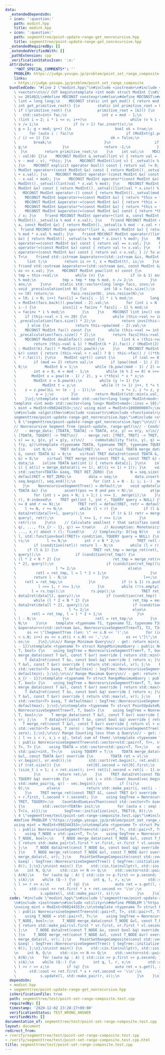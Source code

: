 ```yaml
---
data:
  _extendedDependsOn:
  - icon: ':question:'
    path: modint.hpp
    title: modint.hpp
  - icon: ':question:'
    path: segmenttree/point-update-range-get_nonrecursive.hpp
    title: segmenttree/point-update-range-get_nonrecursive.hpp
  _extendedRequiredBy: []
  _extendedVerifiedWith: []
  _pathExtension: cpp
  _verificationStatusIcon: ':x:'
  attributes:
    '*NOT_SPECIAL_COMMENTS*': ''
    PROBLEM: https://judge.yosupo.jp/problem/point_set_range_composite
    links:
    - https://judge.yosupo.jp/problem/point_set_range_composite
  bundledCode: "#line 2 \"modint.hpp\"\n#include <iostream>\n#include <set>\n#include\
    \ <vector>\n\n// CUT begin\ntemplate <int mod> struct ModInt {\n#if __cplusplus\
    \ >= 201402L\n#define MDCONST constexpr\n#else\n#define MDCONST\n#endif\n    using\
    \ lint = long long;\n    MDCONST static int get_mod() { return mod; }\n    static\
    \ int get_primitive_root() {\n        static int primitive_root = 0;\n       \
    \ if (!primitive_root) {\n            primitive_root = [&]() {\n             \
    \   std::set<int> fac;\n                int v = mod - 1;\n                for\
    \ (lint i = 2; i * i <= v; i++)\n                    while (v % i == 0) fac.insert(i),\
    \ v /= i;\n                if (v > 1) fac.insert(v);\n                for (int\
    \ g = 1; g < mod; g++) {\n                    bool ok = true;\n              \
    \      for (auto i : fac)\n                        if (ModInt(g).pow((mod - 1)\
    \ / i) == 1) {\n                            ok = false;\n                    \
    \        break;\n                        }\n                    if (ok) return\
    \ g;\n                }\n                return -1;\n            }();\n      \
    \  }\n        return primitive_root;\n    }\n    int val;\n    MDCONST ModInt()\
    \ : val(0) {}\n    MDCONST ModInt &_setval(lint v) { return val = (v >= mod ?\
    \ v - mod : v), *this; }\n    MDCONST ModInt(lint v) { _setval(v % mod + mod);\
    \ }\n    MDCONST explicit operator bool() const { return val != 0; }\n    MDCONST\
    \ ModInt operator+(const ModInt &x) const { return ModInt()._setval((lint)val\
    \ + x.val); }\n    MDCONST ModInt operator-(const ModInt &x) const { return ModInt()._setval((lint)val\
    \ - x.val + mod); }\n    MDCONST ModInt operator*(const ModInt &x) const { return\
    \ ModInt()._setval((lint)val * x.val % mod); }\n    MDCONST ModInt operator/(const\
    \ ModInt &x) const { return ModInt()._setval((lint)val * x.inv() % mod); }\n \
    \   MDCONST ModInt operator-() const { return ModInt()._setval(mod - val); }\n\
    \    MDCONST ModInt &operator+=(const ModInt &x) { return *this = *this + x; }\n\
    \    MDCONST ModInt &operator-=(const ModInt &x) { return *this = *this - x; }\n\
    \    MDCONST ModInt &operator*=(const ModInt &x) { return *this = *this * x; }\n\
    \    MDCONST ModInt &operator/=(const ModInt &x) const { return *this = *this\
    \ / x; }\n    friend MDCONST ModInt operator+(lint a, const ModInt &x) { return\
    \ ModInt()._setval(a % mod + x.val); }\n    friend MDCONST ModInt operator-(lint\
    \ a, const ModInt &x) { return ModInt()._setval(a % mod - x.val + mod); }\n  \
    \  friend MDCONST ModInt operator*(lint a, const ModInt &x) { return ModInt()._setval(a\
    \ % mod * x.val % mod); }\n    friend MDCONST ModInt operator/(lint a, const ModInt\
    \ &x) { return ModInt()._setval(a % mod * x.inv() % mod); }\n    MDCONST bool\
    \ operator==(const ModInt &x) const { return val == x.val; }\n    MDCONST bool\
    \ operator!=(const ModInt &x) const { return val != x.val; }\n    MDCONST bool\
    \ operator<(const ModInt &x) const { return val < x.val; } // To use std::map<ModInt,\
    \ T>\n    friend std::istream &operator>>(std::istream &is, ModInt &x) {\n   \
    \     lint t;\n        return is >> t, x = ModInt(t), is;\n    }\n    MDCONST\
    \ friend std::ostream &operator<<(std::ostream &os, const ModInt &x) { return\
    \ os << x.val; }\n    MDCONST ModInt pow(lint n) const {\n        lint ans = 1,\
    \ tmp = this->val;\n        while (n) {\n            if (n & 1) ans = ans * tmp\
    \ % mod;\n            tmp = tmp * tmp % mod, n /= 2;\n        }\n        return\
    \ ans;\n    }\n\n    static std::vector<long long> facs, invs;\n    MDCONST static\
    \ void _precalculation(int N) {\n        int l0 = facs.size();\n        if (N\
    \ <= l0) return;\n        facs.resize(N), invs.resize(N);\n        for (int i\
    \ = l0; i < N; i++) facs[i] = facs[i - 1] * i % mod;\n        long long facinv\
    \ = ModInt(facs.back()).pow(mod - 2).val;\n        for (int i = N - 1; i >= l0;\
    \ i--) {\n            invs[i] = facinv * facs[i - 1] % mod;\n            facinv\
    \ = facinv * i % mod;\n        }\n    }\n    MDCONST lint inv() const {\n    \
    \    if (this->val < 1 << 20) {\n            while (this->val >= int(facs.size()))\
    \ _precalculation(facs.size() * 2);\n            return invs[this->val];\n   \
    \     } else {\n            return this->pow(mod - 2).val;\n        }\n    }\n\
    \    MDCONST ModInt fac() const {\n        while (this->val >= int(facs.size()))\
    \ _precalculation(facs.size() * 2);\n        return facs[this->val];\n    }\n\n\
    \    MDCONST ModInt doublefac() const {\n        lint k = (this->val + 1) / 2;\n\
    \        return (this->val & 1) ? ModInt(k * 2).fac() / (ModInt(2).pow(k) * ModInt(k).fac())\
    \ : ModInt(k).fac() * ModInt(2).pow(k);\n    }\n    MDCONST ModInt nCr(const ModInt\
    \ &r) const { return (this->val < r.val) ? 0 : this->fac() / ((*this - r).fac()\
    \ * r.fac()); }\n\n    ModInt sqrt() const {\n        if (val == 0) return 0;\n\
    \        if (mod == 2) return val;\n        if (pow((mod - 1) / 2) != 1) return\
    \ 0;\n        ModInt b = 1;\n        while (b.pow((mod - 1) / 2) == 1) b += 1;\n\
    \        int e = 0, m = mod - 1;\n        while (m % 2 == 0) m >>= 1, e++;\n \
    \       ModInt x = pow((m - 1) / 2), y = (*this) * x * x;\n        x *= (*this);\n\
    \        ModInt z = b.pow(m);\n        while (y != 1) {\n            int j = 0;\n\
    \            ModInt t = y;\n            while (t != 1) j++, t *= t;\n        \
    \    z = z.pow(1LL << (e - j - 1));\n            x *= z, z *= z, y *= z;\n   \
    \         e = j;\n        }\n        return ModInt(std::min(x.val, mod - x.val));\n\
    \    }\n};\ntemplate <int mod> std::vector<long long> ModInt<mod>::facs = {1};\n\
    template <int mod> std::vector<long long> ModInt<mod>::invs = {0};\n\n// using\
    \ mint = ModInt<998244353>;\n// using mint = ModInt<1000000007>;\n#line 2 \"segmenttree/point-update-range-get_nonrecursive.hpp\"\
    \n#include <algorithm>\n#include <cassert>\n#include <functional>\n#line 6 \"\
    segmenttree/point-update-range-get_nonrecursive.hpp\"\n#include <stack>\n#line\
    \ 8 \"segmenttree/point-update-range-get_nonrecursive.hpp\"\n\n// CUT begin\n\
    // Nonrecursive Segment Tree (point-update, range-get)\n// - Conditions for operations:\n\
    //   - merge_data: [TDATA, TDATA] -> TDATA, e(x, y) == e(y, x)\n//   - data2ret:\
    \ [TDATA, TQUERY] -> TRET\n//   - merge_ret: [TRET, TRET] -> TRET, g(defaultRET,\
    \ x) == x, g(x, y) = g(y, x)\n//   - commutability f(e(x, y), q) == g(f(x, q),\
    \ f(y, q))\ntemplate <typename TDATA, typename TRET, typename TQUERY> struct NonrecursiveSegmentTree\
    \ {\n    int N;\n    TRET defaultRET;\n    virtual TDATA merge_data(const TDATA\
    \ &, const TDATA &) = 0;\n    virtual TRET data2ret(const TDATA &, const TQUERY\
    \ &) = 0;\n    virtual TRET merge_ret(const TRET &, const TRET &) = 0;\n    std::vector<TDATA>\
    \ data;\n    inline TDATA &at(int i) { return data[i]; }\n\n    inline void _merge(int\
    \ i) { at(i) = merge_data(at(i << 1), at((i << 1) + 1)); }\n    void initialize(const\
    \ std::vector<TDATA> &seq, TRET RET_ZERO) {\n        N = seq.size();\n       \
    \ defaultRET = RET_ZERO;\n        data = seq;\n        data.insert(data.end(),\
    \ seq.begin(), seq.end());\n        for (int i = N - 1; i; i--) _merge(i);\n \
    \   }\n    NonrecursiveSegmentTree() = default;\n    void update(int pos, const\
    \ TDATA &x) {\n        assert(pos >= 0 and pos < N);\n        at(pos + N) = x;\n\
    \        for (int i = pos + N; i > 1;) i >>= 1, _merge(i);\n    }\n\n    // [l,\
    \ r), 0-indexed\n    TRET get(int l, int r, TQUERY query = NULL) {\n        assert(l\
    \ >= 0 and r <= N);\n        TRET retl = defaultRET, retr = defaultRET;\n    \
    \    l += N, r += N;\n        while (l < r) {\n            if (l & 1) retl = merge_ret(retl,\
    \ data2ret(data[l++], query));\n            if (r & 1) retr = merge_ret(data2ret(data[--r],\
    \ query), retr);\n            l >>= 1, r >>= 1;\n        }\n        return merge_ret(retl,\
    \ retr);\n    }\n\n    // Calculate smallest r that satisfies condition(g(f(x_l,\
    \ q), ..., f(x_{r - 1}, q)) == true\n    // Assumption: Monotonicity of g(x_l,\
    \ ..., x_r) about r (l: fixed)\n    // Complexity: O(log N)\n    int binary_search(int\
    \ l, std::function<bool(TRET)> condition, TQUERY query = NULL) {\n        std::stack<int>\
    \ rs;\n        l += N;\n        int r = N * 2;\n        TRET retl = defaultRET;\n\
    \        if (condition(retl)) return l - N;\n        while (l < r) {\n       \
    \     if (l & 1) {\n                TRET ret_tmp = merge_ret(retl, data2ret(data[l],\
    \ query));\n                if (condition(ret_tmp)) {\n                    while\
    \ (l * 2 < N * 2) {\n                        ret_tmp = merge_ret(retl, data2ret(data[l\
    \ * 2], query));\n                        if (condition(ret_tmp))\n          \
    \                  l *= 2;\n                        else\n                   \
    \         retl = ret_tmp, l = l * 2 + 1;\n                    }\n            \
    \        return l - N;\n                }\n                l++;\n            \
    \    retl = ret_tmp;\n            }\n            if (r & 1) rs.push(--r);\n  \
    \          l >>= 1, r >>= 1;\n        }\n        while (!rs.empty()) {\n     \
    \       l = rs.top();\n            rs.pop();\n            TRET ret_tmp = merge_ret(retl,\
    \ data2ret(data[l], query));\n            if (condition(ret_tmp)) {\n        \
    \        while (l * 2 < N * 2) {\n                    ret_tmp = merge_ret(retl,\
    \ data2ret(data[l * 2], query));\n                    if (condition(ret_tmp))\n\
    \                        l *= 2;\n                    else\n                 \
    \       retl = ret_tmp, l = l * 2 + 1;\n                }\n                return\
    \ l - N;\n            }\n            retl = ret_tmp;\n        }\n        return\
    \ N;\n    }\n\n    template <typename T1, typename T2, typename T3> friend std::ostream\
    \ &operator<<(std::ostream &os, NonrecursiveSegmentTree<T1, T2, T3> s) {\n   \
    \     os << \"[SegmentTree (len: \" << s.N << ')';\n        for (int i = 0; i\
    \ < s.N; i++) os << s.at(i + s.N) << ',';\n        os << \"]\";\n        return\
    \ os;\n    }\n};\n\n// Range Minimum Query\n// - get: return min(x_l, ..., x_{r\
    \ - 1})\ntemplate <typename T> struct RangeMinimumQuery : public NonrecursiveSegmentTree<T,\
    \ T, bool> {\n    using SegTree = NonrecursiveSegmentTree<T, T, bool>;\n    T\
    \ merge_data(const T &vl, const T &vr) override { return std::min(vl, vr); };\n\
    \    T data2ret(const T &v, const bool &q) override { return v; }\n    T merge_ret(const\
    \ T &vl, const T &vr) override { return std::min(vl, vr); };\n    RangeMinimumQuery(const\
    \ std::vector<T> &seq, T defaultmin) : SegTree::NonrecursiveSegmentTree() { SegTree::initialize(seq,\
    \ defaultmin); };\n};\n\n// Range Maximum Query\n// - get: return max(x_l, ...,\
    \ x_{r - 1})\ntemplate <typename T> struct RangeMaximumQuery : public NonrecursiveSegmentTree<T,\
    \ T, bool> {\n    using SegTree = NonrecursiveSegmentTree<T, T, bool>;\n    T\
    \ merge_data(const T &vl, const T &vr) override { return std::max(vl, vr); };\n\
    \    T data2ret(const T &v, const bool &q) override { return v; }\n    T merge_ret(const\
    \ T &vl, const T &vr) override { return std::max(vl, vr); };\n    RangeMaximumQuery(const\
    \ std::vector<T> &seq, T defaultmax) : SegTree::NonrecursiveSegmentTree() { SegTree::initialize(seq,\
    \ defaultmax); };\n};\n\ntemplate <typename T> struct PointUpdateRangeSum : public\
    \ NonrecursiveSegmentTree<T, T, bool> {\n    using SegTree = NonrecursiveSegmentTree<T,\
    \ T, bool>;\n    T merge_data(const T &vl, const T &vr) override { return vl +\
    \ vr; };\n    T data2ret(const T &v, const bool &q) override { return v; }\n \
    \   T merge_ret(const T &vl, const T &vr) override { return vl + vr; };\n    PointUpdateRangeSum(const\
    \ std::vector<T> &seq, T zero) : SegTree::NonrecursiveSegmentTree() { SegTree::initialize(seq,\
    \ zero); };\n};\n\n// Range Counting less than q Query\n// - get: return (#{i\
    \ | l <= i < r, x_i < q}, total sum of them).\ntemplate <typename T> struct CountAndSumLessThan\
    \ : public NonrecursiveSegmentTree<std::vector<std::pair<T, T>>, std::pair<int,\
    \ T>, T> {\n    using TDATA = std::vector<std::pair<T, T>>;\n    using TRET =\
    \ std::pair<int, T>;\n    using TQUERY = T;\n    TDATA merge_data(const TDATA\
    \ &vl, const TDATA &vr) override {\n        TDATA ret = vl;\n        ret.insert(ret.end(),\
    \ vr.begin(), vr.end());\n        std::sort(ret.begin(), ret.end());\n       \
    \ if (ret.size()) {\n            ret[0].second = ret[0].first;\n            for\
    \ (size_t i = 1; i < ret.size(); i++) ret[i].second = ret[i - 1].second + ret[i].first;\n\
    \        }\n        return ret;\n    }\n    TRET data2ret(const TDATA &vec, const\
    \ TQUERY &q) override {\n        int i = std::lower_bound(vec.begin(), vec.end(),\
    \ std::make_pair(q, q)) - vec.begin();\n        if (!i)\n            return std::make_pair(0,\
    \ 0);\n        else\n            return std::make_pair(i, vec[i - 1].second);\n\
    \    }\n    TRET merge_ret(const TRET &l, const TRET &r) override { return std::make_pair(l.first\
    \ + r.first, l.second + r.second); }\n    using SegTree = NonrecursiveSegmentTree<TDATA,\
    \ TRET, TQUERY>;\n    CountAndSumLessThan(const std::vector<T> &seq) : SegTree::NonrecursiveSegmentTree()\
    \ {\n        std::vector<TDATA> init;\n        for (auto x : seq) init.emplace_back(TDATA{std::pair<T,\
    \ T>(x, x)});\n        SegTree::initialize(init, TRET(0, 0));\n    }\n};\n#line\
    \ 4 \"segmenttree/test/point-set-range-composite.test.cpp\"\n#include <utility>\n\
    #define PROBLEM \"https://judge.yosupo.jp/problem/point_set_range_composite\"\n\
    using mint = ModInt<998244353>;\n\ntemplate <typename T> struct PointSetRangeComposite\
    \ : public NonrecursiveSegmentTree<std::pair<T, T>, std::pair<T, T>, bool> {\n\
    \    using T_NODE = std::pair<T, T>;\n    using SegTree = NonrecursiveSegmentTree<T_NODE,\
    \ T_NODE, bool>;\n    T_NODE merge_data(const T_NODE &vl, const T_NODE &vr) override\
    \ { return std::make_pair(vl.first * vr.first, vr.first * vl.second + vr.second);\
    \ };\n    T_NODE data2ret(const T_NODE &v, const bool &q) override { return v;\
    \ }\n    T_NODE merge_ret(const T_NODE &vl, const T_NODE &vr) override { return\
    \ merge_data(vl, vr); };\n    PointSetRangeComposite(const std::vector<T_NODE>\
    \ &seq) : SegTree::NonrecursiveSegmentTree() { SegTree::initialize(seq, T_NODE(1,\
    \ 0)); };\n};\n\nint main() {\n    std::cin.tie(nullptr), std::ios::sync_with_stdio(false);\n\
    \n    int N, Q;\n    std::cin >> N >> Q;\n    std::vector<std::pair<mint, mint>>\
    \ A(N);\n    for (auto &p : A) { std::cin >> p.first >> p.second; }\n    PointSetRangeComposite<mint>\
    \ s(A);\n    while (Q--) {\n        int q, l, r, x;\n        std::cin >> q >>\
    \ l >> r >> x;\n        if (q) {\n            auto ret = s.get(l, r);\n      \
    \      std::cout << ret.first * x + ret.second << '\\n';\n        } else {\n \
    \           s.update(l, std::make_pair(r, x));\n        }\n    }\n}\n"
  code: "#include \"modint.hpp\"\n#include \"segmenttree/point-update-range-get_nonrecursive.hpp\"\
    \n#include <iostream>\n#include <utility>\n#define PROBLEM \"https://judge.yosupo.jp/problem/point_set_range_composite\"\
    \nusing mint = ModInt<998244353>;\n\ntemplate <typename T> struct PointSetRangeComposite\
    \ : public NonrecursiveSegmentTree<std::pair<T, T>, std::pair<T, T>, bool> {\n\
    \    using T_NODE = std::pair<T, T>;\n    using SegTree = NonrecursiveSegmentTree<T_NODE,\
    \ T_NODE, bool>;\n    T_NODE merge_data(const T_NODE &vl, const T_NODE &vr) override\
    \ { return std::make_pair(vl.first * vr.first, vr.first * vl.second + vr.second);\
    \ };\n    T_NODE data2ret(const T_NODE &v, const bool &q) override { return v;\
    \ }\n    T_NODE merge_ret(const T_NODE &vl, const T_NODE &vr) override { return\
    \ merge_data(vl, vr); };\n    PointSetRangeComposite(const std::vector<T_NODE>\
    \ &seq) : SegTree::NonrecursiveSegmentTree() { SegTree::initialize(seq, T_NODE(1,\
    \ 0)); };\n};\n\nint main() {\n    std::cin.tie(nullptr), std::ios::sync_with_stdio(false);\n\
    \n    int N, Q;\n    std::cin >> N >> Q;\n    std::vector<std::pair<mint, mint>>\
    \ A(N);\n    for (auto &p : A) { std::cin >> p.first >> p.second; }\n    PointSetRangeComposite<mint>\
    \ s(A);\n    while (Q--) {\n        int q, l, r, x;\n        std::cin >> q >>\
    \ l >> r >> x;\n        if (q) {\n            auto ret = s.get(l, r);\n      \
    \      std::cout << ret.first * x + ret.second << '\\n';\n        } else {\n \
    \           s.update(l, std::make_pair(r, x));\n        }\n    }\n}\n"
  dependsOn:
  - modint.hpp
  - segmenttree/point-update-range-get_nonrecursive.hpp
  isVerificationFile: true
  path: segmenttree/test/point-set-range-composite.test.cpp
  requiredBy: []
  timestamp: '2020-12-02 23:28:27+09:00'
  verificationStatus: TEST_WRONG_ANSWER
  verifiedWith: []
documentation_of: segmenttree/test/point-set-range-composite.test.cpp
layout: document
redirect_from:
- /verify/segmenttree/test/point-set-range-composite.test.cpp
- /verify/segmenttree/test/point-set-range-composite.test.cpp.html
title: segmenttree/test/point-set-range-composite.test.cpp
---
```

